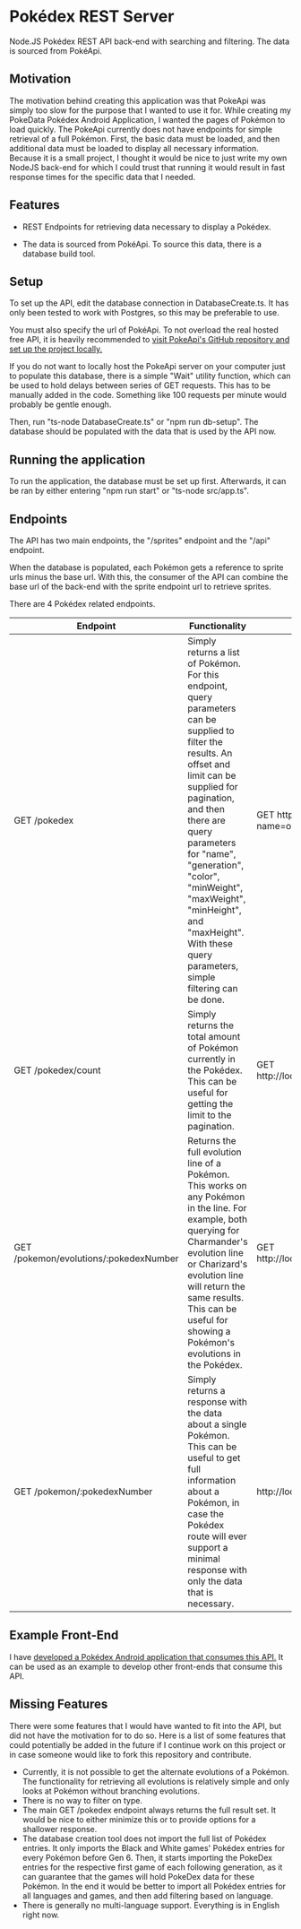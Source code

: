 # Pokédex REST Server
Node.JS Pokédex REST API back-end with searching and filtering.
The data is sourced from PokéApi.

## Motivation
The motivation behind creating this application was that PokeApi was simply too slow for the purpose that I wanted to use it for.
While creating my PokeData Pokédex Android Application, I wanted the pages of Pokémon to load quickly. The PokeApi currently does not have
endpoints for simple retrieval of a full Pokémon. First, the basic data must be loaded, and then additional data must be loaded
to display all necessary information. Because it is a small project, I thought it would be nice to just write my own NodeJS back-end for which I could trust
that running it would result in fast response times for the specific data that I needed.

## Features
* REST Endpoints for retrieving data necessary to display a Pokédex.

* The data is sourced from PokéApi. To source this data, there is a database build tool.

## Setup
To set up the API, edit the database connection in DatabaseCreate.ts. It has only been tested to work with Postgres, so
this may be preferable to use. 

You must also specify the url of PokéApi. To not overload the real hosted free API, it is heavily recommended to 
[visit PokeApi's GitHub repository and set up the project locally.](https://github.com/PokeAPI/pokeapi) 

If you do not want to locally host the PokeApi server on your computer just to populate this database, there is a simple "Wait" utility function, which can be used to hold delays between series of GET requests. This has to be manually added in the code. Something like 100 requests per minute would probably be gentle enough.

Then, run "ts-node DatabaseCreate.ts" or "npm run db-setup". The database should be populated with the data that is used by the API now.

## Running the application
To run the application, the database must be set up first. Afterwards, it can be ran by either entering "npm run start" or
"ts-node src/app.ts".

## Endpoints
The API has two main endpoints, the "/sprites" endpoint and the "/api" endpoint. 

When the database is populated, each Pokémon
gets a reference to sprite urls minus the base url. With this, the consumer of the API can combine the base url of the back-end
with the sprite endpoint url to retrieve sprites.

There are 4 Pokédex related endpoints.

Endpoint | Functionality | Example
--- | --- | ---
GET /pokedex | Simply returns a list of Pokémon. For this endpoint, query parameters can be supplied to filter the results. An offset and limit can be supplied for pagination, and then there are query parameters for "name", "generation", "color", "minWeight", "maxWeight", "minHeight", and "maxHeight". With these query parameters, simple filtering can be done. | GET http://localhost:8080/api/pokedex?name=oon&generation=3
GET /pokedex/count | Simply returns the total amount of Pokémon currently in the Pokédex. This can be useful for getting the limit to the pagination. | GET http://localhost:8080/api/pokedex/count
GET /pokemon/evolutions/:pokedexNumber | Returns the full evolution line of a Pokémon. This works on any Pokémon in the line. For example, both querying for Charmander's evolution line or Charizard's evolution line will return the same results. This can be useful for showing a Pokémon's evolutions in the Pokédex. | GET http://localhost:8080/pokemon/evolutions/4
GET /pokemon/:pokedexNumber | Simply returns a response with the data about a single Pokémon. This can be useful to get full information about a Pokémon, in case the Pokédex route will ever support a minimal response with only the data that is necessary. | http://localhost/8080/api/pokemon/1

## Example Front-End
I have [developed a Pokédex Android application that consumes this API.](https://github.com/sophiebushchak/pokedex-android) It can be used as an example to develop other front-ends that consume this API.

## Missing Features
There were some features that I would have wanted to fit into the API, but did not have the motivation for to do so.
Here is a list of some features that could potentially be added in the future if I continue work on this project or in case someone would like to fork this repository and contribute.
* Currently, it is not possible to get the alternate evolutions of a Pokémon. The functionality for retrieving all evolutions is relatively simple and only looks at Pokémon without branching evolutions.
* There is no way to filter on type.
* The main GET /pokedex endpoint always returns the full result set. It would be nice to either minimize this or to provide options for a shallower response.
* The database creation tool does not import the full list of Pokédex entries. It only imports the Black and White games' Pokédex entries for every Pokémon before Gen 6. Then, it starts importing the PokeDex entries for the respective first game of each following generation, as it can guarantee that the games will hold PokeDex data for these Pokémon. In the end it would be better to import all Pokédex entries for all languages and games, and then add filtering based on language.
* There is generally no multi-language support. Everything is in English right now.

